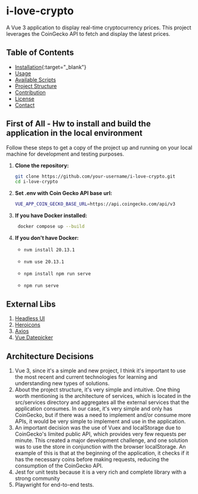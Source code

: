 # i-love-crypto

A Vue 3 application to display real-time cryptocurrency prices. This project leverages the CoinGecko API to fetch and display the latest prices.

## Table of Contents

- [Installation](#installation){:target="_blank"}
- [Usage](#usage)
- [Available Scripts](#available-scripts)
- [Project Structure](#project-structure)
- [Contribution](#contribution)
- [License](#license)
- [Contact](#contact)

## First of All - Hw to install and build the application in the local environment

Follow these steps to get a copy of the project up and running on your local machine for development and testing purposes.

1. **Clone the repository:**
   
   ```sh
   git clone https://github.com/your-username/i-love-crypto.git
   cd i-love-crypto
   
2. **Set .env with Coin Gecko API base url:**
   
   ```sh
   VUE_APP_COIN_GECKO_BASE_URL=https://api.coingecko.com/api/v3

4. **If you have Docker installed:**
   
   ```sh
    docker compose up --build
   
5. **If you don't have Docker:**

   * ```sh
     nvm install 20.13.1
     
   * ```sh
     nvm use 20.13.1

   * ```sh
     npm install npm run serve

   * ```sh
     npm run serve
     
## External Libs

1. [Headless UI](https://headlessui.com/v1/vue/disclosure)
2. [Heroicons](https://vue-hero-icons.netlify.app/) 
3. [Axios](https://axios-http.com/)
4. [Vue Datepicker](https://vue3datepicker.com/)

## Architecture Decisions

1. Vue 3, since it's a simple and new project, I think it's important to use the most recent and current technologies for learning and understanding new types of solutions.
2. About the project structure, it's very simple and intuitive. One thing worth mentioning is the architecture of services, which is located in the src/services directory and aggregates all the external services that the application consumes. In our case, it's very simple and only has CoinGecko, but if there was a need to implement and/or consume more APIs, it would be very simple to implement and use in the application.
3. An important decision was the use of Vuex and localStorage due to CoinGecko's limited public API, which provides very few requests per minute. This created a major development challenge, and one solution was to use the store in conjunction with the browser localStorage. An example of this is that at the beginning of the application, it checks if it has the necessary coins before making requests, reducing the consumption of the CoinGecko API.
4. Jest for unit tests because it is a very rich and complete library with a strong community
5. Playwright for end-to-end tests.











 


